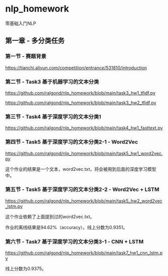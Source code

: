 # nlp_homework
零基础入门NLP

## 第一章 - 多分类任务

### 第一节 - 赛题背景

https://tianchi.aliyun.com/competition/entrance/531810/introduction

### 第二节 - Task3 基于机器学习的文本分类

https://github.com/ralgond/nlp_homework/blob/main/task3_hw1_tfidf.py

https://github.com/ralgond/nlp_homework/blob/main/task3_hw2_tfidf.py

### 第三节 - Task4 基于深度学习的文本分类1

https://github.com/ralgond/nlp_homework/blob/main/task4_hw1_fasttext.py

### 第四节 - Task5 基于深度学习的文本分类2-1 - Word2Vec

https://github.com/ralgond/nlp_homework/blob/main/task5_hw1_word2vec.py

这个作业的结果是一个文本，word2vec.txt，将会被用到后面的深度学习模型中。

### 第五节 - Task5 基于深度学习的文本分类2-2 - Word2Vec + LSTM

https://github.com/ralgond/nlp_homework/blob/main/task5_hw2_word2vec_lstm.py

这个作业依赖了上面提到过的word2vec.txt。

作业的离线结果是94.62%（accuracy）。线上分数为0.9351。

### 第六节 - Task7 基于深度学习的文本分类3-1 - CNN + LSTM

https://github.com/ralgond/nlp_homework/blob/main/task7_hw1_cnn_lstm.py

线上分数为0.9375。

